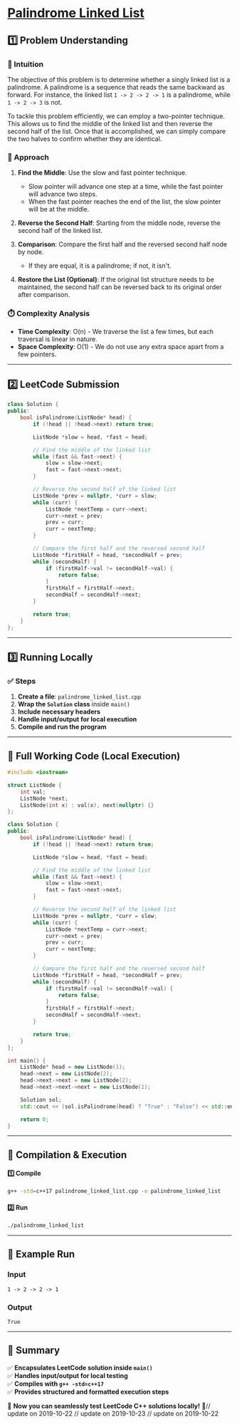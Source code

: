 # **[Palindrome Linked List](https://leetcode.com/problems/palindrome-linked-list/description/)**  

## **1️⃣ Problem Understanding**  
### **📌 Intuition**  
The objective of this problem is to determine whether a singly linked list is a palindrome. A palindrome is a sequence that reads the same backward as forward. For instance, the linked list `1 -> 2 -> 2 -> 1` is a palindrome, while `1 -> 2 -> 3` is not.

To tackle this problem efficiently, we can employ a two-pointer technique. This allows us to find the middle of the linked list and then reverse the second half of the list. Once that is accomplished, we can simply compare the two halves to confirm whether they are identical.

### **🚀 Approach**  
1. **Find the Middle**: Use the slow and fast pointer technique.
   - Slow pointer will advance one step at a time, while the fast pointer will advance two steps.
   - When the fast pointer reaches the end of the list, the slow pointer will be at the middle.

2. **Reverse the Second Half**: Starting from the middle node, reverse the second half of the linked list.

3. **Comparison**: Compare the first half and the reversed second half node by node.
   - If they are equal, it is a palindrome; if not, it isn't.

4. **Restore the List (Optional)**: If the original list structure needs to be maintained, the second half can be reversed back to its original order after comparison.

### **⏱️ Complexity Analysis**  
- **Time Complexity**: O(n) - We traverse the list a few times, but each traversal is linear in nature.
- **Space Complexity**: O(1) - We do not use any extra space apart from a few pointers.

---  

## **2️⃣ LeetCode Submission**  
```cpp
class Solution {
public:
    bool isPalindrome(ListNode* head) {
        if (!head || !head->next) return true;

        ListNode *slow = head, *fast = head;

        // Find the middle of the linked list
        while (fast && fast->next) {
            slow = slow->next;
            fast = fast->next->next;
        }

        // Reverse the second half of the linked list
        ListNode *prev = nullptr, *curr = slow;
        while (curr) {
            ListNode *nextTemp = curr->next;
            curr->next = prev;
            prev = curr;
            curr = nextTemp;
        }

        // Compare the first half and the reversed second half
        ListNode *firstHalf = head, *secondHalf = prev;
        while (secondHalf) {
            if (firstHalf->val != secondHalf->val) {
                return false;
            }
            firstHalf = firstHalf->next;
            secondHalf = secondHalf->next;
        }

        return true;
    }
};
```  

---  

## **3️⃣ Running Locally**  
### **✅ Steps**  
1. **Create a file**: `palindrome_linked_list.cpp`  
2. **Wrap the `Solution` class** inside `main()`  
3. **Include necessary headers**  
4. **Handle input/output for local execution**  
5. **Compile and run the program**  

---  

## **📝 Full Working Code (Local Execution)**  
```cpp
#include <iostream>

struct ListNode {
    int val;
    ListNode *next;
    ListNode(int x) : val(x), next(nullptr) {}
};

class Solution {
public:
    bool isPalindrome(ListNode* head) {
        if (!head || !head->next) return true;

        ListNode *slow = head, *fast = head;

        // Find the middle of the linked list
        while (fast && fast->next) {
            slow = slow->next;
            fast = fast->next->next;
        }

        // Reverse the second half of the linked list
        ListNode *prev = nullptr, *curr = slow;
        while (curr) {
            ListNode *nextTemp = curr->next;
            curr->next = prev;
            prev = curr;
            curr = nextTemp;
        }

        // Compare the first half and the reversed second half
        ListNode *firstHalf = head, *secondHalf = prev;
        while (secondHalf) {
            if (firstHalf->val != secondHalf->val) {
                return false;
            }
            firstHalf = firstHalf->next;
            secondHalf = secondHalf->next;
        }

        return true;
    }
};

int main() {
    ListNode* head = new ListNode(1);
    head->next = new ListNode(2);
    head->next->next = new ListNode(2);
    head->next->next->next = new ListNode(1);

    Solution sol;
    std::cout << (sol.isPalindrome(head) ? "True" : "False") << std::endl;

    return 0;
}
```  

---  

## **🔧 Compilation & Execution**  
#### **1️⃣ Compile**  
```bash
g++ -std=c++17 palindrome_linked_list.cpp -o palindrome_linked_list
```  

#### **2️⃣ Run**  
```bash
./palindrome_linked_list
```  

---  

## **🎯 Example Run**  
### **Input**  
```
1 -> 2 -> 2 -> 1
```  
### **Output**  
```
True
```  

---  

## **📌 Summary**  
✅ **Encapsulates LeetCode solution inside `main()`**  
✅ **Handles input/output for local testing**  
✅ **Compiles with `g++ -std=c++17`**  
✅ **Provides structured and formatted execution steps**  

🚀 **Now you can seamlessly test LeetCode C++ solutions locally!** 🚀// update on 2019-10-22
// update on 2019-10-23
// update on 2019-10-22
